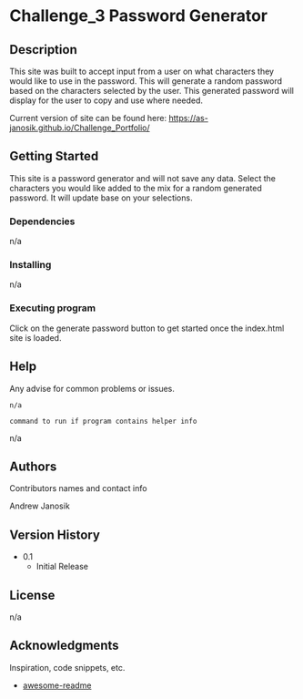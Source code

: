 # Challenge_3 Password Generator

## Description

This site was built to accept input from a user on what characters they would like to use in the password.
This will generate a random password based on the characters selected by the user. 
This generated password will display for the user to copy and use where needed. 


Current version of site can be found here:
https://as-janosik.github.io/Challenge_Portfolio/


## Getting Started
This site is a password generator and will not save any data. Select the characters you would like added to the mix for a random generated password.  It will update base on your selections. 
### Dependencies
n/a

### Installing
n/a

### Executing program

Click on the generate password button to get started once the index.html site is loaded. 

## Help

Any advise for common problems or issues.
```
n/a

command to run if program contains helper info
```
n/a

## Authors

Contributors names and contact info

Andrew Janosik

## Version History

* 0.1
    * Initial Release

## License

n/a

## Acknowledgments

Inspiration, code snippets, etc.
* [awesome-readme](https://github.com/matiassingers/awesome-readme)